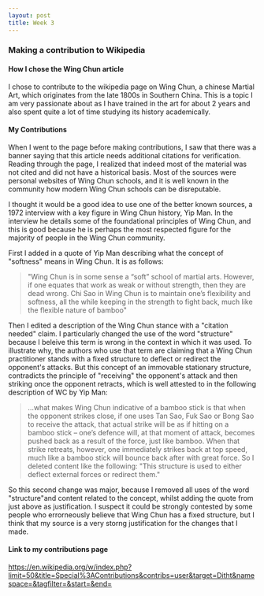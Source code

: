 ```yaml
---
layout: post
title: Week 3
---
```


### Making a contribution to Wikipedia
#### How I chose the Wing Chun article
I chose to contribute to the wikipedia page on Wing Chun, a chinese Martial Art, which originates from the late 1800s in Southern China. This is a topic I am very passionate about as I have trained in the art for about 2 years and also spent quite a lot of time studying its history academically. 
#### My Contributions
When I went to the page before making contributions, I saw that there was a banner saying that this article needs additional citations for verification. Reading through the page, I realized that indeed most of the material was not cited and did not have a historical basis. Most of the sources were personal websites of Wing Chun schools, and it is well known in the community how modern Wing Chun schools can be disreputable. 

I thought it would be a good idea to use one of the better known sources, a 1972 interview with a key figure in Wing Chun history, Yip Man. In the interview he details some of the foundational principles of Wing Chun, and this is good because he is perhaps the most respected figure for the majority of people in the Wing Chun community.

First I added in a quote of Yip Man describing what the concept of "softness" means in Wing Chun. It is as follows:
>"Wing Chun is in some sense a “soft” school of martial arts. However, if one equates that work as weak or without strength, then they are dead wrong. Chi Sao in Wing Chun is to maintain one’s flexibility and softness, all the while keeping in the strength to fight back, much like the flexible nature of bamboo"

Then I edited a description of the Wing Chun stance with a "citation needed" claim. I particularly changed the use of the word "structure" because I beleive this term is wrong in the context in which it was used. To illustrate why, the authors who use that term are claiming that a Wing Chun practitioner stands with a fixed structure to deflect or redirect the opponent's attacks. But this concept of an immovable stationary structure, contradicts the principle of "receiving" the opponent's attack and then striking once the opponent retracts, which is well attested to in the following description of WC by Yip Man:
>...what makes Wing Chun indicative of a bamboo stick is that when the opponent strikes close, if one uses Tan Sao, Fuk Sao or Bong Sao to receive the attack, that actual strike will be as if hitting on a bamboo stick – one’s defence will, at that moment of attack, becomes pushed back as a result of the force, just like bamboo. When that strike retreats, however, one immediately strikes back at top speed, much like a bamboo stick will bounce back after with great force.
So I deleted content like the following: "This structure is used to either deflect external forces or redirect them."

So this second change was major, because I removed all uses of the word "structure"and content related to the concept, whilst adding the quote from just above as justification. I suspect it could be strongly contested by some people who errorneously believe that Wing Chun has a fixed structure, but I think that my source is a very storng justification for the changes that I made.

#### Link to my contributions page
https://en.wikipedia.org/w/index.php?limit=50&title=Special%3AContributions&contribs=user&target=Ditht&namespace=&tagfilter=&start=&end=
